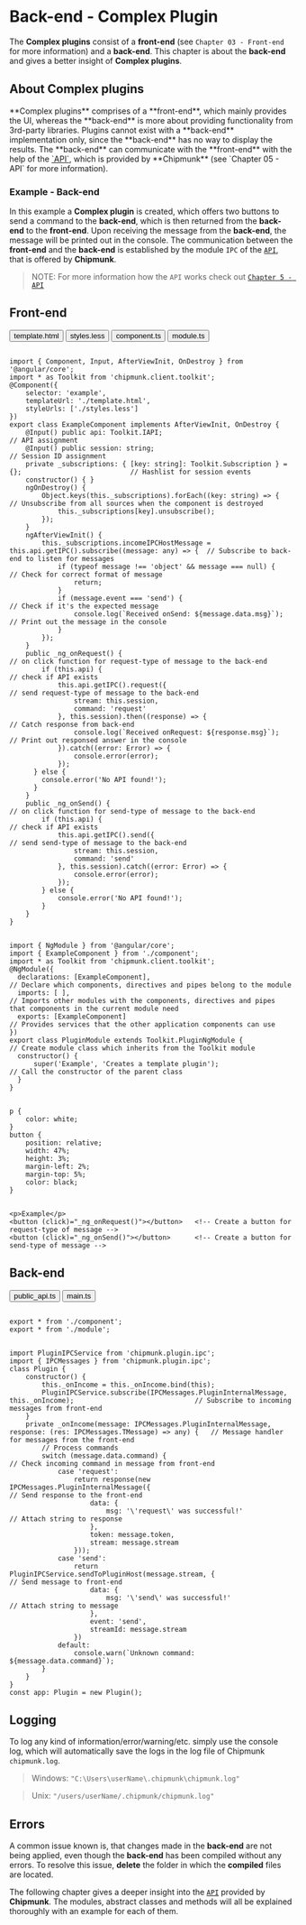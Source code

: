 <link rel="stylesheet" type="text/css" href="../styles/styles.tab.css">
<link rel="stylesheet" type="text/css" href="../styles/styles.extentions.css">

<script src="../scripts/script.tab.js">
</script>

<h1>Back-end - Complex Plugin</h1>

The **Complex plugins** consist of a **front-end** (see `Chapter 03 - Front-end` for more information) and a **back-end**.
This chapter is about the **back-end** and gives a better insight of **Complex plugins**.

<h2> About Complex plugins</h2>
**Complex plugins** comprises of a **front-end**, which mainly provides the UI, whereas the **back-end** is more about providing functionality from 3rd-party libraries. Plugins cannot exist with a **back-end** implementation only, since the **back-end** has no way to display the results. The **back-end** can communicate with the **front-end** with the help of the <a href="05_api.html#api">`API`</a>, which is provided by **Chipmunk** (see `Chapter 05 - API` for more information).

<h3> Example - Back-end</h3>

In this example a **Complex plugin** is created, which offers two buttons to send a command to the **back-end**, which is then returned from the **back-end** to the **front-end**. Upon receiving the message from the **back-end**, the message will be printed out in the console.
The communication between the **front-end** and the **back-end** is established by the module `IPC` of the <a href="05_api.html#api">`API`</a>, that is offered by **Chipmunk**.

> NOTE: For more information how the `API` works check out <a href="05_api.html#api">`Chapter 5 - API`</a>

<h2> Front-end</h2>

<div class="tab befe">
  <button class="tablinks active" onclick="openCode(event, 'template.html')">template.html</button>
  <button class="tablinks" onclick="openCode(event, 'styles.less')">styles.less</button>
  <button class="tablinks" onclick="openCode(event, 'component.ts')">component.ts</button>
  <button class="tablinks" onclick="openCode(event, 'module.ts')">module.ts</button>
</div>

<div id="component.ts" class="tabcontent befe active">
<pre><code class="language-Javascript">
import { Component, Input, AfterViewInit, OnDestroy } from '@angular/core';
import * as Toolkit from 'chipmunk.client.toolkit';
@Component({
    selector: 'example',
    templateUrl: './template.html',
    styleUrls: ['./styles.less']
})
export class ExampleComponent implements AfterViewInit, OnDestroy {
    @Input() public api: Toolkit.IAPI;                                                              // API assignment
    @Input() public session: string;                                                                // Session ID assignment
    private _subscriptions: { [key: string]: Toolkit.Subscription } = {};                           // Hashlist for session events
    constructor() { }
    ngOnDestroy() {
        Object.keys(this._subscriptions).forEach((key: string) => {                                 // Unsubscribe from all sources when the component is destroyed
            this._subscriptions[key].unsubscribe();
        });
    }
    ngAfterViewInit() {
        this._subscriptions.incomeIPCHostMessage = this.api.getIPC().subscribe((message: any) => {  // Subscribe to back-end to listen for messages
            if (typeof message !== 'object' && message === null) {                                  // Check for correct format of message
                return;
            }
            if (message.event === 'send') {                                                         // Check if it's the expected message
                console.log(`Received onSend: ${message.data.msg}`);                                // Print out the message in the console
            }
        });
    }
    public _ng_onRequest() {                                                                        // on click function for request-type of message to the back-end
        if (this.api) {                                                                             // check if API exists
            this.api.getIPC().request({                                                             // send request-type of message to the back-end
                stream: this.session,
                command: 'request'
            }, this.session).then((response) => {                                                   // Catch response from back-end
                console.log(`Received onRequest: ${response.msg}`);                                 // Print out responsed answer in the console
            }).catch((error: Error) => {
                console.error(error);
            });
      } else {
        console.error('No API found!');
      }
    }
    public _ng_onSend() {                                                                           // on click function for send-type of message to the back-end
        if (this.api) {                                                                             // check if API exists
            this.api.getIPC().send({                                                                // send send-type of message to the back-end
                stream: this.session,
                command: 'send'
            }, this.session).catch((error: Error) => {
                console.error(error);
            });
        } else {
            console.error('No API found!');
        }
    }
}
</code></pre>
</div>

<div id="module.ts" class="tabcontent befe">
<pre><code class="language-Javascript">
import { NgModule } from '@angular/core';
import { ExampleComponent } from './component';
import * as Toolkit from 'chipmunk.client.toolkit';
@NgModule({
  declarations: [ExampleComponent],                                                                 // Declare which components, directives and pipes belong to the module
  imports: [ ],                                                                                     // Imports other modules with the components, directives and pipes that components in the current module need
  exports: [ExampleComponent]                                                                       // Provides services that the other application components can use
})
export class PluginModule extends Toolkit.PluginNgModule {                                          // Create module class which inherits from the Toolkit module
  constructor() {
      super('Example', 'Creates a template plugin');                                                // Call the constructor of the parent class
  }
}
</code></pre>
</div>

<div id="styles.less" class="tabcontent befe">
<pre><code class="language-CSS">
p {
    color: white;
}
button {
    position: relative;
    width: 47%;
    height: 3%;
    margin-left: 2%;
    margin-top: 5%;
    color: black;
}
</code></pre>
</div>

<div id="template.html" class="tabcontent befe">
<pre><code class="language-HTML">
&lt;p&gt;Example&lt;/p&gt;
&lt;button (click)=&quot;_ng_onRequest()&quot;&gt;&lt;/button&gt;   &lt;!-- Create a button for request-type of message --&gt;
&lt;button (click)=&quot;_ng_onSend()&quot;&gt;&lt;/button&gt;      &lt;!-- Create a button for send-type of message --&gt;
</code></pre>
</div>

<h2> Back-end</h2>

<div class="tab bebe">
  <button class="tablinks active" onclick="openCode(event, 'public_api.ts')">public_api.ts</button>
  <button class="tablinks" onclick="openCode(event, 'main.ts')">main.ts</button>
</div>

<div id="public_api.ts" class="tabcontent bebe active">
<pre><code class="language-Javascript">
export * from './component';
export * from './module';
</code></pre>
</div>

<div id="main.ts" class="tabcontent bebe">
<pre><code class="language-Javascript">
import PluginIPCService from 'chipmunk.plugin.ipc';
import { IPCMessages } from 'chipmunk.plugin.ipc';
class Plugin {
    constructor() {
        this._onIncome = this._onIncome.bind(this);
        PluginIPCService.subscribe(IPCMessages.PluginInternalMessage, this._onIncome);                              // Subscribe to incoming messages from front-end
    }
    private _onIncome(message: IPCMessages.PluginInternalMessage, response: (res: IPCMessages.TMessage) => any) {   // Message handler for messages from the front-end
        // Process commands
        switch (message.data.command) {                                                                             // Check incoming command in message from front-end
            case 'request':
                return response(new IPCMessages.PluginInternalMessage({                                             // Send response to the front-end
                    data: {
                        msg: '\'request\' was successful!'                                                          // Attach string to response
                    },
                    token: message.token,
                    stream: message.stream
                }));
            case 'send':
                return PluginIPCService.sendToPluginHost(message.stream, {                                          // Send message to front-end
                    data: {
                        msg: '\'send\' was successful!'                                                             // Attach string to message
                    },
                    event: 'send',
                    streamId: message.stream
                })
            default:
                console.warn(`Unknown command: ${message.data.command}`);
        }
    }
}
const app: Plugin = new Plugin();
</code></pre>
</div>

<h2> Logging</h2>

To log any kind of information/error/warning/etc. simply use the console log, which will automatically save the logs in the log file of Chipmunk `chipmunk.log`.
> Windows:   `"C:\Users\userName\.chipmunk\chipmunk.log"`

> Unix:      `"/users/userName/.chipmunk/chipmunk.log"`

<h2> Errors</h2>

A common issue known is, that changes made in the **back-end** are not being applied, even though the **back-end** has been compiled without any errors.
To resolve this issue, **delete** the folder in which the **compiled** files are located.

The following chapter gives a deeper insight into the <a href="05_api.html#api">`API`</a> provided by **Chipmunk**. The modules, abstract classes and methods will all be explained thoroughly with an example for each of them.
